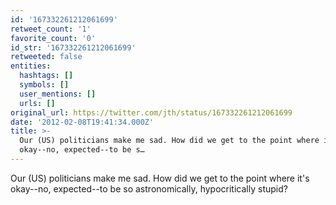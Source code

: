 ```yaml
---
id: '167332261212061699'
retweet_count: '1'
favorite_count: '0'
id_str: '167332261212061699'
retweeted: false
entities:
  hashtags: []
  symbols: []
  user_mentions: []
  urls: []
original_url: https://twitter.com/jth/status/167332261212061699
date: '2012-02-08T19:41:34.000Z'
title: >-
  Our (US) politicians make me sad. How did we get to the point where it's
  okay--no, expected--to be s…
---
```


Our (US) politicians make me sad. How did we get to the point where it's okay--no, expected--to be so astronomically, hypocritically stupid?